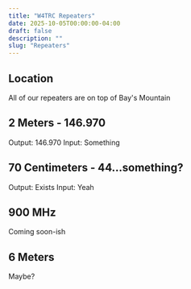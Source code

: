 ```yaml
---
title: "W4TRC Repeaters"
date: 2025-10-05T00:00:00-04:00
draft: false
description: ""
slug: "Repeaters"
---
```


<!-- Hero is rendered by the site-level layout via partial 'hero.html' -->

## Location

All of our repeaters are on top of Bay's Mountain


## 2 Meters - 146.970

Output: 146.970
Input: Something


## 70 Centimeters - 44...something?

Output: Exists
Input: Yeah


## 900 MHz 

Coming soon-ish


## 6 Meters

Maybe?